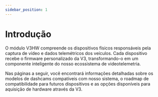 ```yaml
---
sidebar_position: 1
---
```


# Introdução

O módulo V3HW compreende os dispositivos físicos responsáveis pela captura de vídeo e dados telemétricos dos veículos. Cada dispositivo recebe o firmware personalizado da V3, transformando-o em um componente inteligente do nosso ecossistema de videotelemetria.

Nas páginas a seguir, você encontrará informações detalhadas sobre os modelos de dashcams compatíveis com nosso sistema, o roadmap de compatibilidade para futuros dispositivos e as opções disponíveis para aquisição de hardware através da V3.